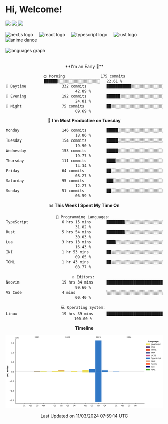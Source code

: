 <div align="center">
  <h1 align="left">
    Hi, Welcome!
  </h1>
  <div align="left">
    <div>
      <img src="https://img.shields.io/github/followers/kraken-afk.svg?style=social&label=Follow&maxAge=2592000" />
      <a href="https://twitter.com/trshppl">
        <img src="https://img.shields.io/twitter/follow/trshppl" />
      </a>
      <a href="https://nv-me.vercel.app">
        <img src="https://img.shields.io/badge/visit-my_site-blue" />
      </a>
    </div>
    <br />
    <div>
      <img src="https://skillicons.dev/icons?i=nextjs" height="40" alt="nextjs logo" />
      <img width="12" />
      <img src="https://skillicons.dev/icons?i=react" height="40" alt="react logo" />
      <img width="12" />
      <img src="https://skillicons.dev/icons?i=ts" height="40" alt="typescript logo" />
      <img width="12" />
      <img src="https://skillicons.dev/icons?i=rust" height="40" alt="rust logo" />
      <img src="https://media.tenor.com/sbvSVkB_hq8AAAAi/anime-dens.gif" alt="anime dance" height="40" />
    </div>
    <br />
    <div>
      <img src="https://github-readme-stats.vercel.app/api/top-langs?username=kraken-afk&locale=en&hide_title=false&layout=compact&card_width=320&langs_count=6&theme=rose_pine&hide_border=true&order=2" height="150" alt="languages graph" />
    </div>
  </div>
  <br />
  <br/>
  <!--START_SECTION:waka-->
**I'm an Early 🐤** 

```text
🌞 Morning                175 commits         ██████░░░░░░░░░░░░░░░░░░░   22.61 % 
🌆 Daytime                332 commits         ███████████░░░░░░░░░░░░░░   42.89 % 
🌃 Evening                192 commits         ██████░░░░░░░░░░░░░░░░░░░   24.81 % 
🌙 Night                  75 commits          ██░░░░░░░░░░░░░░░░░░░░░░░   09.69 % 
```
📅 **I'm Most Productive on Tuesday** 

```text
Monday                   146 commits         █████░░░░░░░░░░░░░░░░░░░░   18.86 % 
Tuesday                  154 commits         █████░░░░░░░░░░░░░░░░░░░░   19.90 % 
Wednesday                153 commits         █████░░░░░░░░░░░░░░░░░░░░   19.77 % 
Thursday                 111 commits         ████░░░░░░░░░░░░░░░░░░░░░   14.34 % 
Friday                   64 commits          ██░░░░░░░░░░░░░░░░░░░░░░░   08.27 % 
Saturday                 95 commits          ███░░░░░░░░░░░░░░░░░░░░░░   12.27 % 
Sunday                   51 commits          ██░░░░░░░░░░░░░░░░░░░░░░░   06.59 % 
```


📊 **This Week I Spent My Time On** 

```text
💬 Programming Languages: 
TypeScript               6 hrs 15 mins       ████████░░░░░░░░░░░░░░░░░   31.82 % 
Rust                     5 hrs 54 mins       ████████░░░░░░░░░░░░░░░░░   30.03 % 
Lua                      3 hrs 13 mins       ████░░░░░░░░░░░░░░░░░░░░░   16.43 % 
INI                      1 hr 53 mins        ██░░░░░░░░░░░░░░░░░░░░░░░   09.65 % 
TOML                     1 hr 43 mins        ██░░░░░░░░░░░░░░░░░░░░░░░   08.77 % 

🔥 Editors: 
Neovim                   19 hrs 34 mins      █████████████████████████   99.60 % 
VS Code                  4 mins              ░░░░░░░░░░░░░░░░░░░░░░░░░   00.40 % 

💻 Operating System: 
Linux                    19 hrs 39 mins      █████████████████████████   100.00 % 
```

**Timeline**

![Lines of Code chart](https://raw.githubusercontent.com/kraken-afk/kraken-afk/main/assets/bar_graph.png)


 Last Updated on 11/03/2024 07:59:14 UTC
<!--END_SECTION:waka-->
</div>
<br />